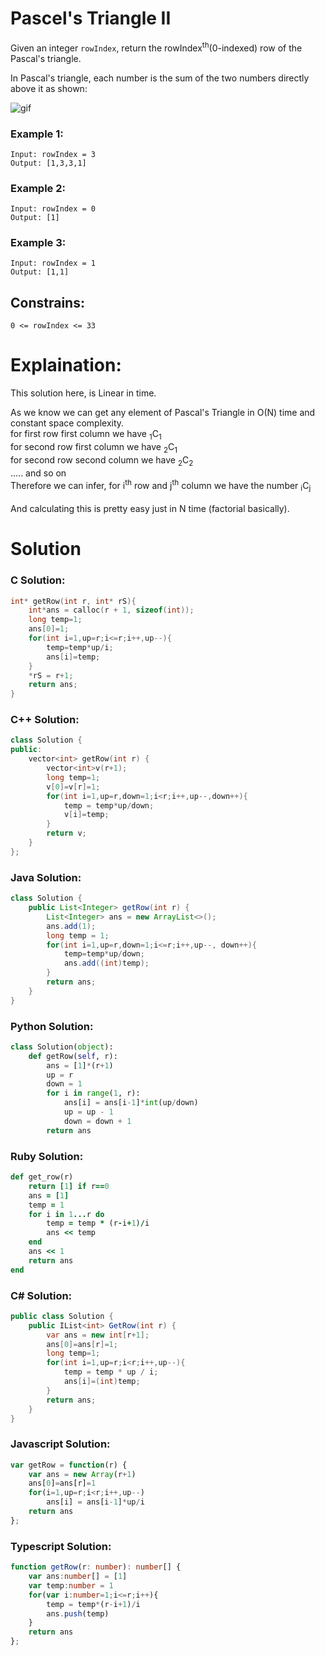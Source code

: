 # Pascel's Triangle II

Given an integer ```rowIndex```, return the rowIndex<sup>th</sup>(0-indexed) row of the Pascal's triangle.

In Pascal's triangle, each number is the sum of the two numbers directly above it as shown:

![gif](https://upload.wikimedia.org/wikipedia/commons/0/0d/PascalTriangleAnimated2.gif)

### Example 1:
```
Input: rowIndex = 3
Output: [1,3,3,1]
```

### Example 2:
```
Input: rowIndex = 0
Output: [1]
```

### Example 3:
```
Input: rowIndex = 1
Output: [1,1]
```

## Constrains:
`0 <= rowIndex <= 33`

# Explaination:

This solution here, is Linear in time.

As we know we can get any element of Pascal's Triangle in O(N) time and constant space complexity. <br>
for first row first column we have <sub>1</sub>C<sub>1</sub> <br>
for second row first column we have <sub>2</sub>C<sub>1</sub> <br>
for second row second column we have <sub>2</sub>C<sub>2</sub> <br>
..... and so on <br>
Therefore we can infer, for i<sup>th</sup> row and j<sup>th</sup> column we have the number <sub>i</sub>C<sub>j</sub> <br>
<br>
And calculating this is pretty easy just in N time (factorial basically).<br>


# Solution 

### C Solution:
```c
int* getRow(int r, int* rS){
    int*ans = calloc(r + 1, sizeof(int));
    long temp=1;
    ans[0]=1;
    for(int i=1,up=r;i<=r;i++,up--){
        temp=temp*up/i;
        ans[i]=temp;
    }
    *rS = r+1;
    return ans;
}
```

### C++ Solution:
```cpp
class Solution {
public:
    vector<int> getRow(int r) {
        vector<int>v(r+1);
        long temp=1;
        v[0]=v[r]=1;
        for(int i=1,up=r,down=1;i<r;i++,up--,down++){
            temp = temp*up/down;
            v[i]=temp;
        }
        return v;
    }
};
```

### Java Solution:
```java
class Solution {
    public List<Integer> getRow(int r) {
        List<Integer> ans = new ArrayList<>();
        ans.add(1);
        long temp = 1;
        for(int i=1,up=r,down=1;i<=r;i++,up--, down++){
            temp=temp*up/down;
            ans.add((int)temp);
        }
        return ans;
    }
}
```

### Python Solution:
```py
class Solution(object):
    def getRow(self, r):
        ans = [1]*(r+1)
        up = r
        down = 1
        for i in range(1, r):
            ans[i] = ans[i-1]*int(up/down)
            up = up - 1
            down = down + 1
        return ans
```

### Ruby Solution:
```rb
def get_row(r)
    return [1] if r==0
    ans = [1]
    temp = 1
    for i in 1...r do
        temp = temp * (r-i+1)/i
        ans << temp
    end
    ans << 1
    return ans
end
```

### C# Solution:
```cs
public class Solution {
    public IList<int> GetRow(int r) {
        var ans = new int[r+1];
        ans[0]=ans[r]=1;
        long temp=1;
        for(int i=1,up=r;i<r;i++,up--){
            temp = temp * up / i;
            ans[i]=(int)temp;
        }
        return ans;
    }
}
```

### Javascript Solution:
```js
var getRow = function(r) {
    var ans = new Array(r+1)
    ans[0]=ans[r]=1
    for(i=1,up=r;i<r;i++,up--)
        ans[i] = ans[i-1]*up/i
    return ans
};
```

### Typescript Solution:

```ts
function getRow(r: number): number[] {
    var ans:number[] = [1]
    var temp:number = 1
    for(var i:number=1;i<=r;i++){
        temp = temp*(r-i+1)/i
        ans.push(temp)
    }
    return ans
};
```